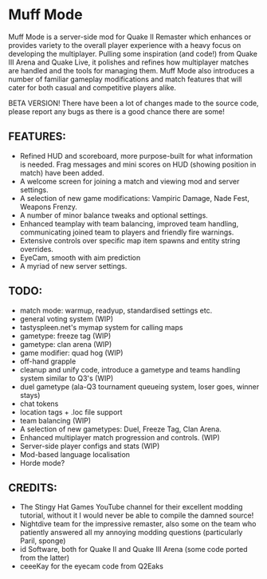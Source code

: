 # Muff Mode

Muff Mode is a server-side mod for Quake II Remaster which enhances or provides variety to the overall player experience with a heavy focus on developing the multiplayer. Pulling some inspiration (and code!) from Quake III Arena and Quake Live, it polishes and refines how multiplayer matches are handled and the tools for managing them. Muff Mode also introduces a number of familiar gameplay modifications and match features that will cater for both casual and competitive players alike.

BETA VERSION! There have been a lot of changes made to the source code, please report any bugs as there is a good chance there are some!

FEATURES:
---------
- Refined HUD and scoreboard, more purpose-built for what information is needed. Frag messages and mini scores on HUD (showing position in match) have been added.
- A welcome screen for joining a match and viewing mod and server settings.
- A selection of new game modifications: Vampiric Damage, Nade Fest, Weapons Frenzy.
- A number of minor balance tweaks and optional settings.
- Enhanced teamplay with team balancing, improved team handling, communicating joined team to players and friendly fire warnings.
- Extensive controls over specific map item spawns and entity string overrides.
- EyeCam, smooth with aim prediction
- A myriad of new server settings.

TODO:
-----
- match mode: warmup, readyup, standardised settings etc.
- general voting system (WIP)
- tastyspleen.net's mymap system for calling maps
- gametype: freeze tag (WIP)
- gametype: clan arena (WIP)
- game modifier: quad hog (WIP)
- off-hand grapple
- cleanup and unify code, introduce a gametype and teams handling system similar to Q3's (WIP)
- duel gametype (ala-Q3 tournament queueing system, loser goes, winner stays)
- chat tokens
- location tags + .loc file support
- team balancing (WIP)
- A selection of new gametypes: Duel, Freeze Tag, Clan Arena.
- Enhanced multiplayer match progression and controls. (WIP)
- Server-side player configs and stats (WIP)
- Mod-based language localisation
- Horde mode?

CREDITS:
--------
- The Stingy Hat Games YouTube channel for their excellent modding tutorial, without it I would never be able to compile the damned source!
- Nightdive team for the impressive remaster, also some on the team who patiently answered all my annoying modding questions (particularly Paril, sponge)
- id Software, both for Quake II and Quake III Arena (some code ported from the latter)
- ceeeKay for the eyecam code from Q2Eaks
